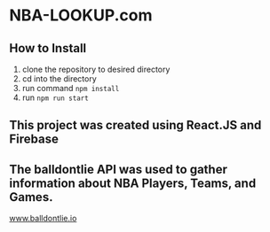 # NBA-LOOKUP.com

## How to Install 
1. clone the repository to desired directory 
2. cd into the directory 
3. run command `npm install`
4. run `npm run start`

## This project was created using React.JS and Firebase 
## The balldontlie API was used to gather information about NBA Players, Teams, and Games.
www.balldontlie.io
